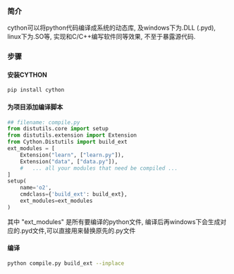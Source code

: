 ### 简介

cython可以将python代码编译成系统的动态库, 及windows下为.DLL (.pyd), linux下为.SO等, 实现和C/C++编写软件同等效果, 不至于暴露源代码.

### 步骤

#### 安装CYTHON

```bash
pip install cython
```

#### 为项目添加编译脚本

```python
## filename: compile.py
from distutils.core import setup
from distutils.extension import Extension
from Cython.Distutils import build_ext
ext_modules = [
    Extension("learn", ["learn.py"]),
    Extension("data", ["data.py"]),
    #   ... all your modules that need be compiled ...
]
setup(
    name='o2',
    cmdclass={'build_ext': build_ext},
    ext_modules=ext_modules
)
```

其中 &quot;ext\_modules&quot; 是所有要编译的python文件, 编译后再windows下会生成对应的.pyd文件,可以直接用来替换原先的.py文件

#### 编译

```bash
python compile.py build_ext --inplace
```